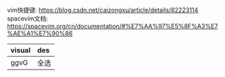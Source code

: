 vim快捷键: https://blog.csdn.net/caizongxu/article/details/82223114
spacevim文档: https://spacevim.org/cn/documentation/#%E7%AA%97%E5%8F%A3%E7%AE%A1%E7%90%86

|visual|des|
|:---|:---|
|ggvG|全选|
